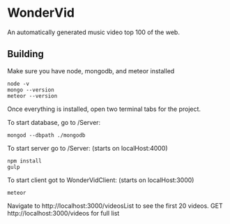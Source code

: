 # WonderVid

An automatically generated music video top 100 of the web.

## Building

Make sure you have node, mongodb, and meteor installed

```shell
node -v
mongo --version
meteor --version
```

Once everything is installed, open two terminal tabs for the project.

To start database, go to /Server:
```shell
mongod --dbpath ./mongodb
```
To start server go to /Server: (starts on localHost:4000)
```shell
npm install
gulp
```

To start client got to WonderVidClient: (starts on localHost:3000)
```shell
meteor
```

Navigate to http://localhost:3000/videosList to see the first 20 videos.
GET http://localhost:3000/videos for full list